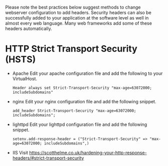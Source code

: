 
Please note the best practices below suggest methods to change webserver configuration to add headers. Security headers can also be successfully added to your application at the software level as well in almost every web language. Many web frameworks add some of these headers automatically. 

# HTTP Strict Transport Security (HSTS)

- Apache
  Edit your apache configuration file and add the following to your VirtualHost.
    ```
    Header always set Strict-Transport-Security "max-age=63072000; includeSubdomains"
    ```
- nginx
  Edit your nginx configuration file and add the following snippet.
  ```
  add_header Strict-Transport-Security "max-age=63072000; includeSubdomains";
  ```
- lighttpd
  Edit your lighttpd configuration file and add the following snippet.
  ```
  setenv.add-response-header = ("Strict-Transport-Security" => "max-age=63072000; includeSubdomains",)
  ```
- IIS
  Visit https://scotthelme.co.uk/hardening-your-http-response-headers/#strict-transport-security
  
  
